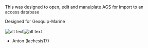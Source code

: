 This was designed to open, edit and manuiplate AGS for import to an access database

Designed for Geoquip-Marine
<br><br>
![alt text](https://github.com/lachesis17/AGS-Tool/blob/main/images/geobig.png?raw=true)![alt text](https://github.com/lachesis17/AGS-Tool/blob/main/images/AGS.png?raw=true) 

- Anton (lachesis17)
